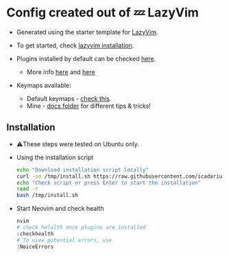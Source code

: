 # Config created out of 💤 LazyVim

* Generated using the starter template for [LazyVim](https://github.com/LazyVim/LazyVim).
* To get started, check [lazyvim installation](https://lazyvim.github.io/installation).

* Plugins installed by default can be checked [here](https://www.lazyvim.org/plugins).
  * More info [here](https://lazy.folke.io/spec) and [here](http://www.lazyvim.org/configuration/plugins)

* Keymaps available:
  * Default keymaps - [check this](https://www.lazyvim.org/keymaps#general).
  * Mine - [docs folder](/docs/Good_to_know.md) for different tips & tricks!

## Installation

* :warning:These steps were tested on Ubuntu only.

* Using the installation script

  ```sh
  echo "Download installation script locally"
  curl -so /tmp/install.sh https://raw.githubusercontent.com/icadariu/nvim/refs/heads/main/scripts/install.sh
  echo "Check script or press Enter to start the installation"
  read -r
  bash /tmp/install.sh
  ```

* Start Neovim and check health

  ```sh
  nvim
  # check helalth once plugins are installed
  :checkhealth
  # To view potential errors, use
  :NoiceErrors
  ```
